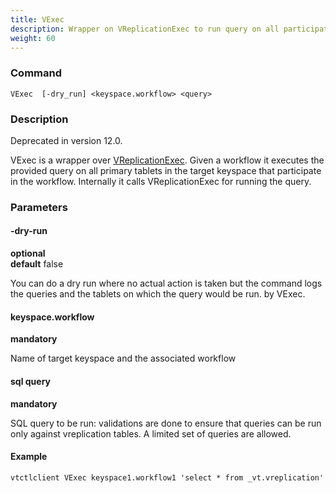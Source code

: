 ```yaml
---
title: VExec
description: Wrapper on VReplicationExec to run query on all participating primary tablets
weight: 60
---
```


### Command

```
VExec  [-dry_run] <keyspace.workflow> <query>
```

### Description

Deprecated in version 12.0.

VExec is a wrapper over [VReplicationExec](../vreplicationexec).
Given a workflow it executes the provided query on all primary tablets in the target keyspace that participate
in the workflow. Internally it calls VReplicationExec for running the query.

### Parameters

#### -dry-run
**optional**\
**default** false

<div class="cmd">
You can do a dry run where no actual action is taken but the command logs the queries and the tablets
 on which the query would be run.
by VExec.
</div>

#### keyspace.workflow
**mandatory**

<div class="cmd">
Name of target keyspace and the associated workflow
</div>

#### sql query
**mandatory**

<div class="cmd">
SQL query to be run: validations are done to ensure that queries can be run only against vreplication tables.
A limited set of queries are allowed.
</div>

#### Example

```
vtctlclient VExec keyspace1.workflow1 'select * from _vt.vreplication'
```
